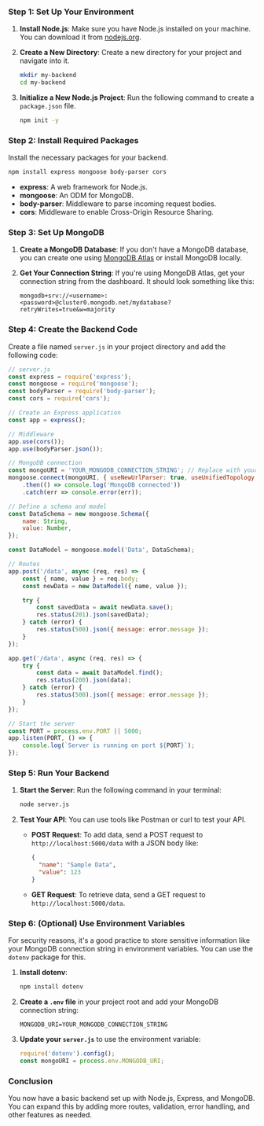 ### Step 1: Set Up Your Environment

1. **Install Node.js**: Make sure you have Node.js installed on your machine. You can download it from [nodejs.org](https://nodejs.org/).

2. **Create a New Directory**: Create a new directory for your project and navigate into it.

   ```bash
   mkdir my-backend
   cd my-backend
   ```

3. **Initialize a New Node.js Project**: Run the following command to create a `package.json` file.

   ```bash
   npm init -y
   ```

### Step 2: Install Required Packages

Install the necessary packages for your backend.

```bash
npm install express mongoose body-parser cors
```

- **express**: A web framework for Node.js.
- **mongoose**: An ODM for MongoDB.
- **body-parser**: Middleware to parse incoming request bodies.
- **cors**: Middleware to enable Cross-Origin Resource Sharing.

### Step 3: Set Up MongoDB

1. **Create a MongoDB Database**: If you don't have a MongoDB database, you can create one using [MongoDB Atlas](https://www.mongodb.com/cloud/atlas) or install MongoDB locally.

2. **Get Your Connection String**: If you're using MongoDB Atlas, get your connection string from the dashboard. It should look something like this:

   ```
   mongodb+srv://<username>:<password>@cluster0.mongodb.net/mydatabase?retryWrites=true&w=majority
   ```

### Step 4: Create the Backend Code

Create a file named `server.js` in your project directory and add the following code:

```javascript
// server.js
const express = require('express');
const mongoose = require('mongoose');
const bodyParser = require('body-parser');
const cors = require('cors');

// Create an Express application
const app = express();

// Middleware
app.use(cors());
app.use(bodyParser.json());

// MongoDB connection
const mongoURI = 'YOUR_MONGODB_CONNECTION_STRING'; // Replace with your MongoDB connection string
mongoose.connect(mongoURI, { useNewUrlParser: true, useUnifiedTopology: true })
    .then(() => console.log('MongoDB connected'))
    .catch(err => console.error(err));

// Define a schema and model
const DataSchema = new mongoose.Schema({
    name: String,
    value: Number,
});

const DataModel = mongoose.model('Data', DataSchema);

// Routes
app.post('/data', async (req, res) => {
    const { name, value } = req.body;
    const newData = new DataModel({ name, value });

    try {
        const savedData = await newData.save();
        res.status(201).json(savedData);
    } catch (error) {
        res.status(500).json({ message: error.message });
    }
});

app.get('/data', async (req, res) => {
    try {
        const data = await DataModel.find();
        res.status(200).json(data);
    } catch (error) {
        res.status(500).json({ message: error.message });
    }
});

// Start the server
const PORT = process.env.PORT || 5000;
app.listen(PORT, () => {
    console.log(`Server is running on port ${PORT}`);
});
```

### Step 5: Run Your Backend

1. **Start the Server**: Run the following command in your terminal:

   ```bash
   node server.js
   ```

2. **Test Your API**: You can use tools like Postman or curl to test your API.

   - **POST Request**: To add data, send a POST request to `http://localhost:5000/data` with a JSON body like:

     ```json
     {
       "name": "Sample Data",
       "value": 123
     }
     ```

   - **GET Request**: To retrieve data, send a GET request to `http://localhost:5000/data`.

### Step 6: (Optional) Use Environment Variables

For security reasons, it's a good practice to store sensitive information like your MongoDB connection string in environment variables. You can use the `dotenv` package for this.

1. **Install dotenv**:

   ```bash
   npm install dotenv
   ```

2. **Create a `.env` file** in your project root and add your MongoDB connection string:

   ```
   MONGODB_URI=YOUR_MONGODB_CONNECTION_STRING
   ```

3. **Update your `server.js`** to use the environment variable:

   ```javascript
   require('dotenv').config();
   const mongoURI = process.env.MONGODB_URI;
   ```

### Conclusion

You now have a basic backend set up with Node.js, Express, and MongoDB. You can expand this by adding more routes, validation, error handling, and other features as needed.